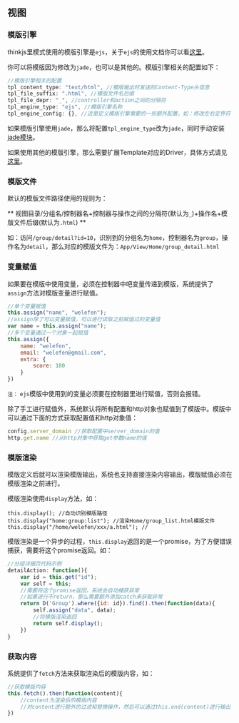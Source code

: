 ## 视图

### 模版引擎

thinkjs里模式使用的模版引擎是`ejs`，关于`ejs`的使用文档你可以看[这里](https://github.com/visionmedia/ejs)。

你可以将模版因为修改为`jade`，也可以是其他的。模版引擎相关的配置如下：

```js
//模版引擎相关的配置
tpl_content_type: "text/html", //模版输出时发送的Content-Type头信息
tpl_file_suffix: ".html", //模版文件名后缀
tpl_file_depr: "_", //controller和action之间的分隔符
tpl_engine_type: "ejs", //模版引擎名称
tpl_engine_config: {}, //这里定义模版引擎需要的一些额外配置，如：修改左右定界符
```

如果模版引擎使用`jade`，那么将配置`tpl_engine_type`改为`jade`，同时手动安装 [jade模块](https://www.npmjs.org/package/jade)。

如果使用其他的模版引擎，那么需要扩展Template对应的Driver，具体方式请见[这里]()。

### 模版文件

默认的模版文件路径使用的规则为：

** 视图目录/分组名/控制器名+控制器与操作之间的分隔符(默认为`_`)+操作名+模版文件后缀(默认为`.html`) **

如：访问`/group/detail?id=10`，识别到的分组名为`home`，控制器名为`group`，操作名为`detail`，那么对应的模版文件为：`App/View/Home/group_detail.html`

### 变量赋值

如果要在模版中使用变量，必须在控制器中吧变量传递到模版，系统提供了`assign`方法对模版变量进行赋值。

```js
//单个变量赋值
this.assign("name", "welefen");
//assign除了可以变量赋值，可以进行读取之前赋值过的变量值
var name = this.assign("name");
//多个变量通过一个对象一起赋值
this.assign({
    name: "welefen",
    email: "welefen@gmail.com",
    extra: {
        score: 100
    }
})
```

`注：` `ejs`模版中使用到的变量必须要在控制器里进行赋值，否则会报错。

除了手工进行赋值外，系统默认将所有配置和http对象也赋值到了模版中。模版中可以通过下面的方式获取配置值和http对象值：

```js
config.server_domain //获取配置中server_domain的值
http.get.name //从http对象中获取get参数name的值
```

### 模版渲染

模版定义后就可以渲染模版输出，系统也支持直接渲染内容输出，模版赋值必须在模版渲染之前进行。

模版渲染使用`display`方法，如：

```
this.display(); //自动识别模版路径
this.display("home:group:list"); //渲染Home/group_list.html模版文件
this.display("/home/welefen/xxx/a.html"); //
```

模版渲染是一个异步的过程，`this.display`返回的是一个promise，为了方便错误捕获，需要将这个promise返回。如：

```js
//分组详细页代码示例
detailAction: function(){
    var id = this.get("id");
    var self = this;
    //需要将这个promise返回，系统会自动捕获异常
    //如果进行不return，那么需要额外添加catch来获取异常
    return D('Group').where({id: id}).find().then(function(data){
        self.assign("data", data);
        //将模版渲染返回
        return self.display();
    })
}
```

### 获取内容

系统提供了`fetch`方法来获取渲染后的模版内容，如：

```js
//获取模版内容
this.fetch().then(function(content){
    //content为渲染后的模版内容
    //对content进行额外的过滤和替换操作，然后可以通过this.end(content)进行输出
})
```